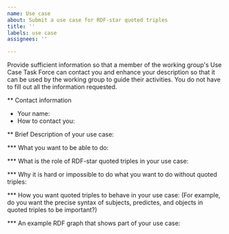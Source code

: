 ```yaml
---
name: Use case
about: Submit a use case for RDF-star quoted triples
title: ''
labels: use case
assignees: ''

---
```


Provide sufficient information so that a member of the working group's Use Case Task Force can contact you and enhance your description so that it can be used by the working group to guide their activities.  You do not have to fill out all the information requested.

** Contact information

- Your name:
- How to contact you:

** Brief Description of your use case:

*** What you want to be able to do:

*** What is the role of RDF-star quoted triples in your use case:

*** Why it is hard or impossible to do what you want to do without quoted triples:

*** How you want quoted triples to behave in your use case:
(For example, do you want the precise syntax of subjects, predictes, and objects in quoted triples to be important?)

*** An example RDF graph that shows part of your use case:
